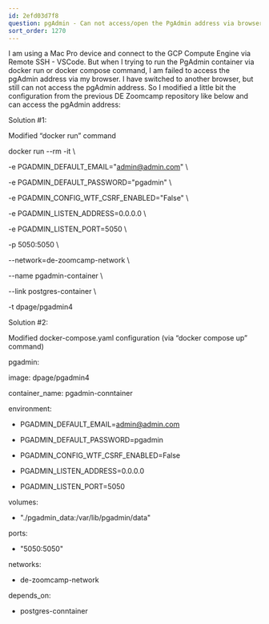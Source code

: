 ```yaml
---
id: 2efd03d7f8
question: pgAdmin - Can not access/open the PgAdmin address via browser
sort_order: 1270
---
```


I am using a Mac Pro device and connect to the GCP Compute Engine via Remote SSH - VSCode. But when I trying to run the PgAdmin container via docker run or docker compose command, I am failed to access the pgAdmin address via my browser. I have switched to another browser, but still can not access the pgAdmin address. So I modified a little bit the configuration from the previous DE Zoomcamp repository like below and can access the pgAdmin address:

Solution #1:

Modified “docker run” command

docker run --rm -it \

-e PGADMIN_DEFAULT_EMAIL="admin@admin.com" \

-e PGADMIN_DEFAULT_PASSWORD="pgadmin" \

-e PGADMIN_CONFIG_WTF_CSRF_ENABLED="False" \

-e PGADMIN_LISTEN_ADDRESS=0.0.0.0 \

-e PGADMIN_LISTEN_PORT=5050 \

-p 5050:5050 \

--network=de-zoomcamp-network \

--name pgadmin-container \

--link postgres-container \

-t dpage/pgadmin4

Solution #2:

Modified docker-compose.yaml configuration (via “docker compose up” command)

pgadmin:

image: dpage/pgadmin4

container_name: pgadmin-conntainer

environment:

- PGADMIN_DEFAULT_EMAIL=admin@admin.com

- PGADMIN_DEFAULT_PASSWORD=pgadmin

- PGADMIN_CONFIG_WTF_CSRF_ENABLED=False

- PGADMIN_LISTEN_ADDRESS=0.0.0.0

- PGADMIN_LISTEN_PORT=5050

volumes:

- "./pgadmin_data:/var/lib/pgadmin/data"

ports:

- "5050:5050"

networks:

- de-zoomcamp-network

depends_on:

- postgres-conntainer

